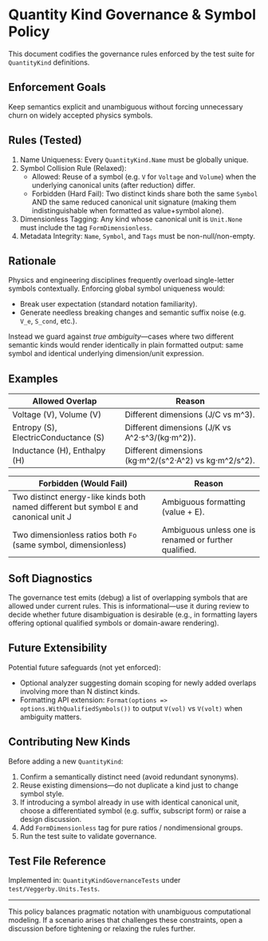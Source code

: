 # Quantity Kind Governance & Symbol Policy

This document codifies the governance rules enforced by the test suite for `QuantityKind` definitions.

## Enforcement Goals

Keep semantics explicit and unambiguous without forcing unnecessary churn on widely accepted physics symbols.

## Rules (Tested)

1. Name Uniqueness: Every `QuantityKind.Name` must be globally unique.
2. Symbol Collision Rule (Relaxed):
   - Allowed: Reuse of a symbol (e.g. `V` for `Voltage` and `Volume`) when the underlying canonical units (after reduction) differ.
   - Forbidden (Hard Fail): Two distinct kinds share both the same `Symbol` AND the same reduced canonical unit signature (making them indistinguishable when formatted as value+symbol alone).
3. Dimensionless Tagging: Any kind whose canonical unit is `Unit.None` must include the tag `FormDimensionless`.
4. Metadata Integrity: `Name`, `Symbol`, and `Tags` must be non-null/non-empty.

## Rationale

Physics and engineering disciplines frequently overload single-letter symbols contextually. Enforcing global symbol uniqueness would:

- Break user expectation (standard notation familiarity).
- Generate needless breaking changes and semantic suffix noise (e.g. `V_e`, `S_cond`, etc.).

Instead we guard against *true ambiguity*—cases where two different semantic kinds would render identically in plain formatted output: same symbol and identical underlying dimension/unit expression.

## Examples

| Allowed Overlap | Reason |
|-----------------|--------|
| Voltage (V), Volume (V) | Different dimensions (J/C vs m^3). |
| Entropy (S), ElectricConductance (S) | Different dimensions (J/K vs A^2·s^3/(kg·m^2)). |
| Inductance (H), Enthalpy (H) | Different dimensions (kg·m^2/(s^2·A^2) vs kg·m^2/s^2). |

| Forbidden (Would Fail) | Reason |
|------------------------|--------|
| Two distinct energy-like kinds both named different but symbol `E` and canonical unit J | Ambiguous formatting (value + E). |
| Two dimensionless ratios both `Fo` (same symbol, dimensionless) | Ambiguous unless one is renamed or further qualified. |

## Soft Diagnostics

The governance test emits (debug) a list of overlapping symbols that are allowed under current rules. This is informational—use it during review to decide whether future disambiguation is desirable (e.g., in formatting layers offering optional qualified symbols or domain-aware rendering).

## Future Extensibility

Potential future safeguards (not yet enforced):

- Optional analyzer suggesting domain scoping for newly added overlaps involving more than N distinct kinds.
- Formatting API extension: `Format(options => options.WithQualifiedSymbols())` to output `V(vol)` vs `V(volt)` when ambiguity matters.

## Contributing New Kinds

Before adding a new `QuantityKind`:

1. Confirm a semantically distinct need (avoid redundant synonyms).
2. Reuse existing dimensions—do not duplicate a kind just to change symbol style.
3. If introducing a symbol already in use with identical canonical unit, choose a differentiated symbol (e.g. suffix, subscript form) or raise a design discussion.
4. Add `FormDimensionless` tag for pure ratios / nondimensional groups.
5. Run the test suite to validate governance.

## Test File Reference

Implemented in: `QuantityKindGovernanceTests` under `test/Veggerby.Units.Tests`.

---

This policy balances pragmatic notation with unambiguous computational modeling. If a scenario arises that challenges these constraints, open a discussion before tightening or relaxing the rules further.
